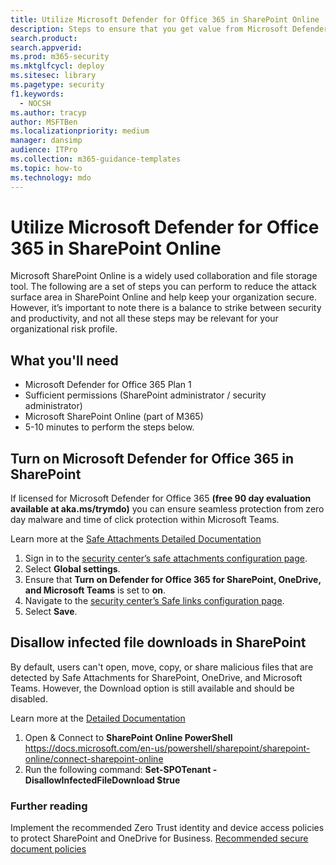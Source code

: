 ```yaml
---
title: Utilize Microsoft Defender for Office 365 in SharePoint Online
description: Steps to ensure that you get value from Microsoft Defender for Office 365 within SharePoint Online and OneDrive for Business
search.product: 
search.appverid: 
ms.prod: m365-security
ms.mktglfcycl: deploy
ms.sitesec: library
ms.pagetype: security
f1.keywords: 
  - NOCSH
ms.author: tracyp
author: MSFTBen
ms.localizationpriority: medium
manager: dansimp
audience: ITPro
ms.collection: m365-guidance-templates
ms.topic: how-to
ms.technology: mdo
---
```


# Utilize Microsoft Defender for Office 365 in SharePoint Online

Microsoft SharePoint Online is a widely used collaboration and file storage tool. The following are a set of steps you can perform to reduce the attack surface area in SharePoint Online and help keep your organization secure. However, it’s important to note there is a balance to strike between security and productivity, and not all these steps may be relevant for your organizational risk profile.

## What you'll need

- Microsoft Defender for Office 365 Plan 1
- Sufficient permissions (SharePoint administrator / security administrator)
- Microsoft SharePoint Online (part of M365)
- 5-10 minutes to perform the steps below.

## Turn on Microsoft Defender for Office 365 in SharePoint
If licensed for Microsoft Defender for Office 365 **(free 90 day evaluation available at aka.ms/trymdo)** you can ensure seamless protection from zero day malware and time of click protection within Microsoft Teams.

Learn more at the [Safe Attachments Detailed Documentation](https://docs.microsoft.com/en-us/microsoft-365/security/office-365-security/turn-on-mdo-for-spo-odb-and-teams#step-1-use-the-microsoft-365-defender-portal-to-turn-on-safe-attachments-for-sharepoint-onedrive-and-microsoft-teams)

1.	Sign in to the [security center’s safe attachments configuration page](https://security.microsoft.com/safeattachmentv2).
1.	Select **Global settings**.
1.	Ensure that **Turn on Defender for Office 365 for SharePoint, OneDrive, and Microsoft Teams** is set to **on**.
1.	Navigate to the [security center’s Safe links configuration page](https://security.microsoft.com/safelinksv2).
1.	Select **Save**.

## Disallow infected file downloads in SharePoint

By default, users can't open, move, copy, or share malicious files that are detected by Safe Attachments for SharePoint, OneDrive, and Microsoft Teams. However, the Download option is still available and should be disabled. 

Learn more at the [Detailed Documentation](https://docs.microsoft.com/en-us/microsoft-365/security/office-365-security/turn-on-mdo-for-spo-odb-and-teams#step-2-recommended-use-sharepoint-online-powershell-to-prevent-users-from-downloading-malicious-files)

1.	Open & Connect to **SharePoint Online PowerShell** https://docs.microsoft.com/en-us/powershell/sharepoint/sharepoint-online/connect-sharepoint-online
1.	Run the following command: **Set-SPOTenant -DisallowInfectedFileDownload $true**


### Further reading
Implement the recommended Zero Trust identity and device access policies to protect SharePoint and OneDrive for Business. [Recommended secure document policies](https://docs.microsoft.com/en-us/microsoft-365/security/office-365-security/sharepoint-file-access-policies)
